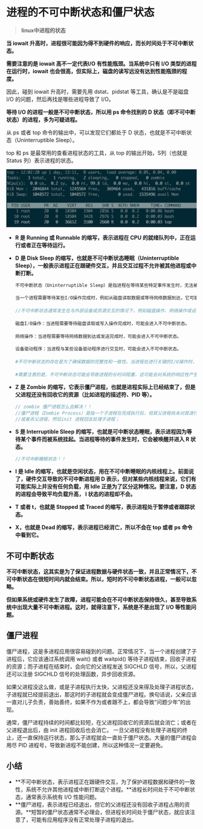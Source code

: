 #  进程的不可中断状态和僵尸状态

>**linux中进程的状态**



**当 iowait 升高时，进程很可能因为得不到硬件的响应，而长时间处于不可中断状态。**



**需要注意的是 iowait 高不一定代表I/O 有性能瓶颈。当系统中只有 I/O 类型的进程在运行时，iowait 也会很高，但实际上，磁盘的读写远没有达到性能瓶颈的程度。**

因此，碰到 iowait 升高时，需要先用 dstat、pidstat 等工具，确认是不是磁盘 I/O 的问题，然后再找是哪些进程导致了 I/O。



**等待 I/O 的进程一般是不可中断状态，所以用 ps 命令找到的 D 状态（即不可中断状态）的进程，多为可疑进程。**

从 ps 或者 top 命令的输出中，可以发现它们都处于 D 状态，也就是不可中断状态（Uninterruptible Sleep）。

top 和 ps 是最常用的查看进程状态的工具，从 top 的输出开始，S列（也就是 Status 列）表示进程的状态。

![img](不可中断状态和僵尸状态.assets/1771684-20190914210517148-1759526475.png)

- **R 是 Running 或 Runnable 的缩写，表示进程在 CPU 的就绪队列中，正在运行或者正在等待运行。**

- **D 是 Disk Sleep 的缩写，也就是不可中断状态睡眠（Uninterruptible Sleep），一般表示进程正在跟硬件交互，并且交互过程不允许被其他进程或中断打断。**

  `````php
  不可中断状态（Uninterruptible Sleep）是指进程在等待某些特定事件发生时，无法被中断或唤醒的一种状态。在这种状态下，进程通常被称为处于"disk sleep"（磁盘休眠）状态。
  
  当一个进程需要等待某些I/O操作完成时，例如从磁盘读取数据或等待网络数据到达，它可能会进入不可中断状态。在这种状态下，进程会暂停执行，并且无法响应中断信号或其他唤醒请求，直到所等待的事件发生或超时。
  
  //不可中断状态通常发生在与外部设备或资源交互的情况下，例如磁盘操作、网络操作或设备驱动程序等。进程进入不可中断状态的原因可能包括：
  
  磁盘I/O操作：当进程需要等待磁盘读取或写入操作完成时，可能会进入不可中断状态。
  
  网络操作：当进程需要等待网络数据到达或发送完成时，可能会进入不可中断状态。
  
  设备驱动程序：当进程与某些设备驱动程序进行交互时，可能会进入不可中断状态。
  
  #不可中断状态的存在是为了确保数据的完整性和一致性。当进程在进行关键的I/O操作时，中断或唤醒可能会导致数据损坏或不一致。因此，操作系统会将进程置于不可中断状态，以保护数据的完整性。
  
  #需要注意的是，不可中断状态可能会导致进程的长时间阻塞，这可能会对系统的响应性产生影响。因此，操作系统通常会尽量减少进入不可中断状态的情况，并提供相应的机制来处理异常情况。
  `````

  

- **Z 是 Zombie 的缩写，它表示僵尸进程，也就是进程实际上已经结束了，但是父进程还没有回收它的资源（比如进程的描述符、PID 等）。**

  `````c
  // zombie 僵尸进程怎么去解决！！
  //僵尸进程（Zombie Process）是指一个子进程在完成执行后，但其父进程尚未对其进行处理（即未调用wait()或waitpid()函数来获取子进程的退出状态），导致子进程的退出状态信息仍然保存在系统进程表中的一种状态。僵尸进程不会占用系统资源，但会占用一定的进程表项。
  //或者杀父进程，然后init 进程回去处理子进程；
  `````

  

- **S 是 Interruptible Sleep 的缩写，也就是可中断状态睡眠，表示进程因为等待某个事件而被系统挂起。当进程等待的事件发生时，它会被唤醒并进入 R 状态。**

  ````c
  //不可中断睡眠状态！！
  ````

  

- **I 是 Idle 的缩写，也就是空闲状态，用在不可中断睡眠的内核线程上。前面说了，硬件交互导致的不可中断进程用 D 表示，但对某些内核线程来说，它们有可能实际上并没有任何负载，用 Idle 正是为了区分这种情况。要注意，D 状态的进程会导致平均负载升高， I 状态的进程却不会。**

- **T 或者 t，也就是 Stopped 或 Traced 的缩写，表示进程处于暂停或者跟踪状态。**

- **X，也就是 Dead 的缩写，表示进程已经消亡，所以不会在 top 或者 ps 命令中看到它。**

 

## 不可中断状态



**不可中断状态，这其实是为了保证进程数据与硬件状态一致，并且正常情况下，不可中断状态在很短时间内就会结束。所以，短时的不可中断状态进程，一般可以忽略。**

**但如果系统或硬件发生了故障，进程可能会在不可中断状态保持很久，甚至导致系统中出现大量不可中断进程。这时，就得注意下，系统是不是出现了 I/O 等性能问题。**

 

## 僵尸进程

僵尸进程，这是多进程应用很容易碰到的问题。正常情况下，当一个进程创建了子进程后，它应该通过系统调用 wait() 或者 waitpid() 等待子进程结束，回收子进程的资源；而子进程在结束时，会向它的父进程发送 SIGCHLD 信号，所以，父进程还可以注册 SIGCHLD 信号的处理函数，异步回收资源。

如果父进程没这么做，或是子进程执行太快，父进程还没来得及处理子进程状态，子进程就已经提前退出，那这时的子进程就会变成僵尸进程。换句话说，父亲应该一直对儿子负责，善始善终，如果不作为或者跟不上，都会导致“问题少年”的出现。

通常，僵尸进程持续的时间都比较短，在父进程回收它的资源后就会消亡；或者在父进程退出后，由 init 进程回收后也会消亡。
一旦父进程没有处理子进程的终止，还一直保持运行状态，那么子进程就会一直处于僵尸状态。大量的僵尸进程会用尽 PID 进程号，导致新进程不能创建，所以这种情况一定要避免。

 

## 小结

- **不可中断状态，表示进程正在跟硬件交互，为了保护进程数据和硬件的一致性，系统不允许其他进程或中断打断这个进程。**进程长时间处于不可中断状态，通常表示系统有 I/O 性能问题。
- **僵尸进程，表示进程已经退出，但它的父进程还没有回收子进程占用的资源。**短暂的僵尸状态通常不必理会，但进程长时间处于僵尸状态，就应该注意了，可能有应用程序没有正常处理子进程的退出。